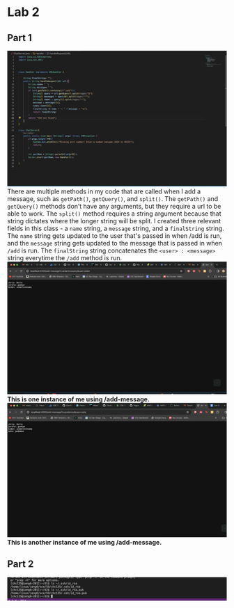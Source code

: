 # **Lab 2** 
## **Part 1**
![Image](chatServer.png)
There are multiple methods in my code that are called when I add a message, such as `getPath()`, `getQuery()`, and `split()`. The `getPath()` and `getQuery()` methods don’t have any arguments, but they require a url to be able to work. The `split()` method requires a string argument because that string dictates where the longer string will be split. I created three relevant fields in this class - a `name` string, a `message` string, and a `finalString` string. The `name` string gets updated to the user that's passed in when /add is run, and the `message` string gets updated to the message that is passed in when `/add` is run. The `finalString` string concatenates the `<user> : <message>` string everytime the `/add` method is run.
![Image](add1.png)
**This is one instance of me using /add-message.**
![Image](add2.png)
**This is another instance of me using /add-message.**

## **Part 2**
![Image](absolutePath.png)
